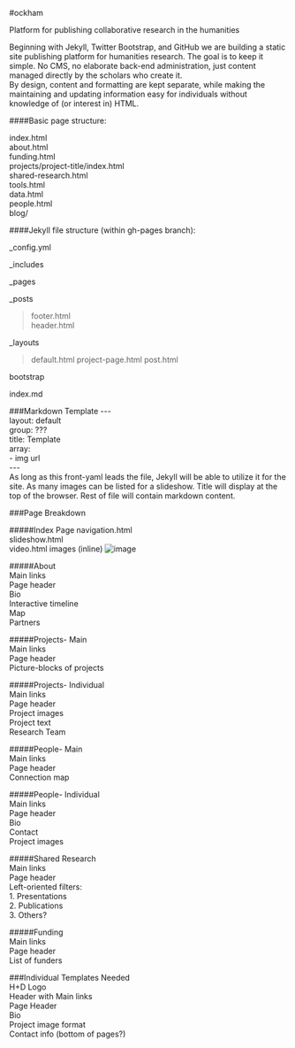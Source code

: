 #ockham



Platform for publishing collaborative research in the humanities

Beginning with Jekyll, Twitter Bootstrap, and GitHub we are building a static site publishing platform for humanities research. The goal is to keep it simple. No CMS, no elaborate back-end administration, just content managed directly by the scholars who create it.   
By design, content and formatting are kept separate, while making the maintaining and updating information easy for individuals without knowledge of (or interest in) HTML.



####Basic page structure:  

index.html  
about.html  
funding.html  
projects/project-title/index.html  
shared-research.html  
tools.html  
data.html  
people.html  
blog/   


####Jekyll file structure (within gh-pages branch): 

_config.yml  

_includes   

_pages

_posts

>footer.html  
>header.html  

_layouts  
>default.html
>project-page.html
>post.html

bootstrap

index.md

###Markdown Template
\---  
layout: default  
group: ???  
title: Template  
array:  
\- img url  
\---  
As long as this front-yaml leads the file, Jekyll will be able to utilize it for the site. As many images can be listed for a slideshow. Title will display at the top of the browser. Rest of file will contain markdown content.

###Page Breakdown

#####Index Page
navigation.html  
slideshow.html   
video.html
images (inline)   ![image](http://media-cache-ak1.pinimg.com/736x/2a/6c/76/2a6c7604358e702db8484301a65c185b.jpg)

#####About  
Main links    
Page header  
Bio    
Interactive timeline    
Map    
Partners    

#####Projects- Main  
Main links    
Page header  
Picture-blocks of projects        

#####Projects- Individual  
Main links      
Page header    
Project images    
Project text  
Research Team


#####People- Main  
Main links  
Page header  
Connection map    

#####People- Individual  
Main links  
Page header  
Bio  
Contact  
Project images   

#####Shared Research  
Main links  
Page header  
Left-oriented filters:  
	1. Presentations  
	2. Publications  
	3. Others?    

#####Funding  
Main links  
Page header  
List of funders    

###Individual Templates Needed  
H+D Logo  
Header with Main links  
Page Header  
Bio  
Project image format  
Contact info (bottom of pages?)  















       

